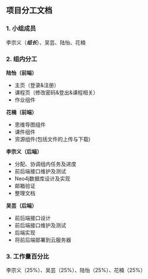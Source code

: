 ## 项目分工文档
### 1. 小组成员
李宗义（***组长***）、吴芸、陆怡、花楠

### 2. 组内分工
**陆怡（前端）**

* 主页（登录&注册）
* 课程页（修改密码&登出&课程相关）
* 作业组件  

**花楠（前端）**

* 思维导图组件
* 课件组件
* 资源组件(包括文件的上传与下载)

**李宗义（后端）**

* 分配、协调组内任务及进度
* 前后端接口维护及测试
* Neo4j数据库设计及实现
* 邮箱验证
* 整理文档

**吴芸（后端）**

* 前后端接口设计
* 前后端接口维护及测试
* 后端实现
* 将前后端部署到云服务器

### 3. 工作量百分比
李宗义（25%）、吴芸（25%）、陆怡（25%）、花楠（25%）